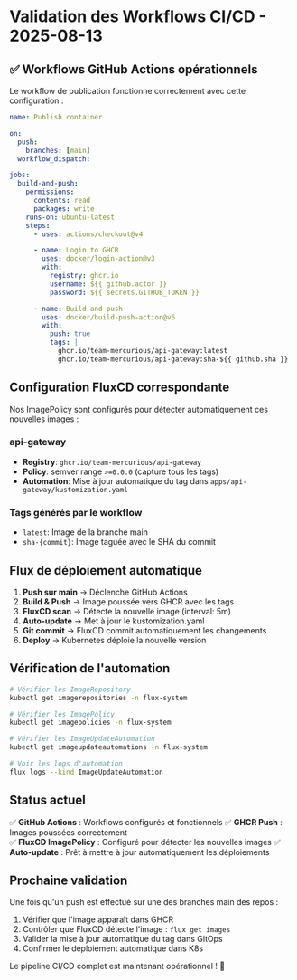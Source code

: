 # Validation des Workflows CI/CD - 2025-08-13

## ✅ Workflows GitHub Actions opérationnels

Le workflow de publication fonctionne correctement avec cette configuration :

```yaml
name: Publish container

on:
  push:
    branches: [main]
  workflow_dispatch:

jobs:
  build-and-push:
    permissions:
      contents: read
      packages: write
    runs-on: ubuntu-latest
    steps:
      - uses: actions/checkout@v4

      - name: Login to GHCR
        uses: docker/login-action@v3
        with:
          registry: ghcr.io
          username: ${{ github.actor }}
          password: ${{ secrets.GITHUB_TOKEN }}

      - name: Build and push
        uses: docker/build-push-action@v6
        with:
          push: true
          tags: |
            ghcr.io/team-mercurious/api-gateway:latest
            ghcr.io/team-mercurious/api-gateway:sha-${{ github.sha }}
```

## Configuration FluxCD correspondante

Nos ImagePolicy sont configurés pour détecter automatiquement ces nouvelles images :

### api-gateway
- **Registry**: `ghcr.io/team-mercurious/api-gateway`
- **Policy**: semver range `>=0.0.0` (capture tous les tags)
- **Automation**: Mise à jour automatique du tag dans `apps/api-gateway/kustomization.yaml`

### Tags générés par le workflow
- `latest`: Image de la branche main
- `sha-{commit}`: Image taguée avec le SHA du commit

## Flux de déploiement automatique

1. **Push sur main** → Déclenche GitHub Actions
2. **Build & Push** → Image poussée vers GHCR avec les tags
3. **FluxCD scan** → Détecte la nouvelle image (interval: 5m)
4. **Auto-update** → Met à jour le kustomization.yaml
5. **Git commit** → FluxCD commit automatiquement les changements
6. **Deploy** → Kubernetes déploie la nouvelle version

## Vérification de l'automation

```bash
# Vérifier les ImageRepository
kubectl get imagerepositories -n flux-system

# Vérifier les ImagePolicy  
kubectl get imagepolicies -n flux-system

# Vérifier les ImageUpdateAutomation
kubectl get imageupdateautomations -n flux-system

# Voir les logs d'automation
flux logs --kind ImageUpdateAutomation
```

## Status actuel

✅ **GitHub Actions** : Workflows configurés et fonctionnels
✅ **GHCR Push** : Images poussées correctement  
✅ **FluxCD ImagePolicy** : Configuré pour détecter les nouvelles images
✅ **Auto-update** : Prêt à mettre à jour automatiquement les déploiements

## Prochaine validation

Une fois qu'un push est effectué sur une des branches main des repos :
1. Vérifier que l'image apparaît dans GHCR
2. Contrôler que FluxCD détecte l'image : `flux get images`
3. Valider la mise à jour automatique du tag dans GitOps
4. Confirmer le déploiement automatique dans K8s

Le pipeline CI/CD complet est maintenant opérationnel ! 🚀